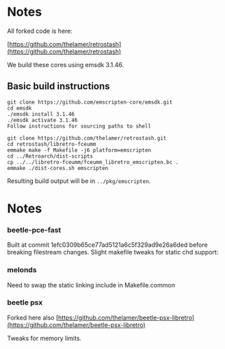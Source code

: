 # Notes

All forked code is here: 

[https://github.com/thelamer/retrostash](https://github.com/thelamer/retrostash)

We build these cores using emsdk 3.1.46.

## Basic build instructions

```
git clone https://github.com/emscripten-core/emsdk.git
cd emsdk
./emsdk install 3.1.46
./emsdk activate 3.1.46
Follow instructions for sourcing paths to shell

git clone https://github.com/thelamer/retrostash.git
cd retrostash/libretro-fceumm
emmake make -f Makefile -j6 platform=emscripten
cd ../Retroarch/dist-scripts
cp ../../libretro-fceumm/fceumm_libretro_emscripten.bc .
emmake ./dist-cores.sh emscripten
```

Resulting build output will be in `../pkg/emscripten`.

# Notes

### beetle-pce-fast

Built at commit 1efc0309b65ce77ad5121a6c5f329ad9e26a6ded before breaking filestream changes. Slight makefile tweaks for static chd support: 

### melonds

Need to swap the static linking include in Makefile.common

### beetle psx

Forked here also [https://github.com/thelamer/beetle-psx-libretro](https://github.com/thelamer/beetle-psx-libretro)

Tweaks for memory limits.
